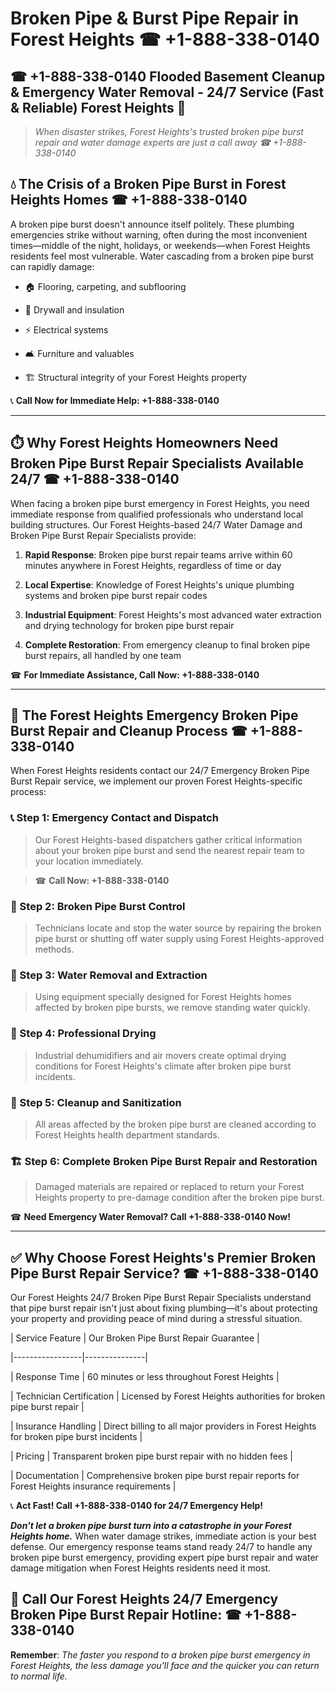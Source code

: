 # Broken Pipe & Burst Pipe Repair in Forest Heights ☎ +1-888-338-0140  
## ☎ +1-888-338-0140 Flooded Basement Cleanup & Emergency Water Removal - 24/7 Service (Fast & Reliable) Forest Heights 🚨  

> *When disaster strikes, Forest Heights's trusted broken pipe burst repair and water damage experts are just a call away ☎ +1-888-338-0140*  

## 💧 The Crisis of a Broken Pipe Burst in Forest Heights Homes ☎ +1-888-338-0140  

A broken pipe burst doesn't announce itself politely. These plumbing emergencies strike without warning, often during the most inconvenient times—middle of the night, holidays, or weekends—when Forest Heights residents feel most vulnerable. Water cascading from a broken pipe burst can rapidly damage:  

* 🏠 Flooring, carpeting, and subflooring  
* 🧱 Drywall and insulation  
* ⚡ Electrical systems  
* 🛋️ Furniture and valuables  
* 🏗️ Structural integrity of your Forest Heights property  

📞 **Call Now for Immediate Help: +1-888-338-0140**  

---  

## ⏱️ Why Forest Heights Homeowners Need Broken Pipe Burst Repair Specialists Available 24/7 ☎ +1-888-338-0140  

When facing a broken pipe burst emergency in Forest Heights, you need immediate response from qualified professionals who understand local building structures. Our Forest Heights-based 24/7 Water Damage and Broken Pipe Burst Repair Specialists provide:  

1. **Rapid Response**: Broken pipe burst repair teams arrive within 60 minutes anywhere in Forest Heights, regardless of time or day  
2. **Local Expertise**: Knowledge of Forest Heights's unique plumbing systems and broken pipe burst repair codes  
3. **Industrial Equipment**: Forest Heights's most advanced water extraction and drying technology for broken pipe burst repair  
4. **Complete Restoration**: From emergency cleanup to final broken pipe burst repairs, all handled by one team  

☎ **For Immediate Assistance, Call Now: +1-888-338-0140**  

---  

## 🔧 The Forest Heights Emergency Broken Pipe Burst Repair and Cleanup Process ☎ +1-888-338-0140  

When Forest Heights residents contact our 24/7 Emergency Broken Pipe Burst Repair service, we implement our proven Forest Heights-specific process:  

### 📞 Step 1: Emergency Contact and Dispatch  
> Our Forest Heights-based dispatchers gather critical information about your broken pipe burst and send the nearest repair team to your location immediately.  
> ☎ **Call Now: +1-888-338-0140**  

### 🚿 Step 2: Broken Pipe Burst Control  
> Technicians locate and stop the water source by repairing the broken pipe burst or shutting off water supply using Forest Heights-approved methods.  

### 🌊 Step 3: Water Removal and Extraction  
> Using equipment specially designed for Forest Heights homes affected by broken pipe bursts, we remove standing water quickly.  

### 💨 Step 4: Professional Drying  
> Industrial dehumidifiers and air movers create optimal drying conditions for Forest Heights's climate after broken pipe burst incidents.  

### 🧼 Step 5: Cleanup and Sanitization  
> All areas affected by the broken pipe burst are cleaned according to Forest Heights health department standards.  

### 🏗️ Step 6: Complete Broken Pipe Burst Repair and Restoration  
> Damaged materials are repaired or replaced to return your Forest Heights property to pre-damage condition after the broken pipe burst.  

☎ **Need Emergency Water Removal? Call +1-888-338-0140 Now!**  

---  

## ✅ Why Choose Forest Heights's Premier Broken Pipe Burst Repair Service? ☎ +1-888-338-0140  

Our Forest Heights 24/7 Broken Pipe Burst Repair Specialists understand that pipe burst repair isn't just about fixing plumbing—it's about protecting your property and providing peace of mind during a stressful situation.  

| Service Feature | Our Broken Pipe Burst Repair Guarantee |  
|-----------------|---------------|  
| Response Time | 60 minutes or less throughout Forest Heights |  
| Technician Certification | Licensed by Forest Heights authorities for broken pipe burst repair |  
| Insurance Handling | Direct billing to all major providers in Forest Heights for broken pipe burst incidents |  
| Pricing | Transparent broken pipe burst repair with no hidden fees |  
| Documentation | Comprehensive broken pipe burst repair reports for Forest Heights insurance requirements |  

📞 **Act Fast! Call +1-888-338-0140 for 24/7 Emergency Help!**  

***Don't let a broken pipe burst turn into a catastrophe in your Forest Heights home.*** When water damage strikes, immediate action is your best defense. Our emergency response teams stand ready 24/7 to handle any broken pipe burst emergency, providing expert pipe burst repair and water damage mitigation when Forest Heights residents need it most.  

## 📱 Call Our Forest Heights 24/7 Emergency Broken Pipe Burst Repair Hotline: ☎ +1-888-338-0140  

**Remember**: *The faster you respond to a broken pipe burst emergency in Forest Heights, the less damage you'll face and the quicker you can return to normal life.*